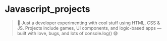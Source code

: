 # Javascript_projects
> 🎯 Just a developer experimenting with cool stuff using HTML, CSS &amp; JS. Projects include games, UI components, and logic-based apps — built with love, bugs, and lots of console.log() 😄
